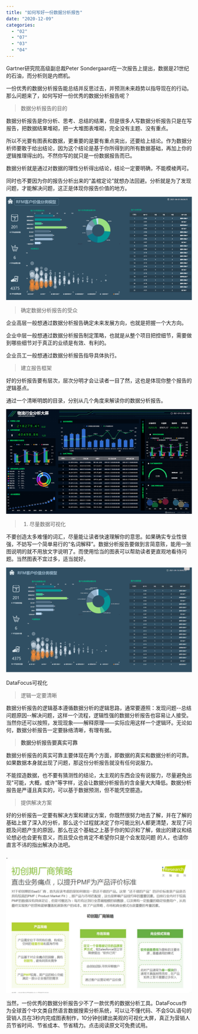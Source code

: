 ```yaml
---
title: "如何写好一份数据分析报告"
date: "2020-12-09"
categories: 
  - "02"
  - "07"
  - "03"
  - "04"
---
```


Gartner研究院高级副总裁Peter Sondergaard在一次报告上提出，数据是21世纪的石油，而分析则是内燃机。

一份优秀的数据分析报告能总结并反思过去，并预测未来趋势以指导现在的行动。那么问题来了，如何写好一份优秀的数据分析报告呢？

> 数据分析报告的目的

数据分析报告是你分析、思考、总结的结果，但是很多人写数据分析报告只是在写报告，把数据结果堆砌，把一大堆图表堆砌，完全没有主题、没有重点。

所以不光要有图表和数据，更重要的是要有重点突出，还要给上结论。作为数据分析师要敢于给出结论，因为这个结论是基于你所得到的所有数据基础，再加上你的逻辑推理得出的。不然你写的就只是一份数据报告而已。

数据分析就是通过对数据的理性分析得出结论，结论一定要明确，不能模棱两可。

同时也不要因为你的报告分析出来的“盖棺定论”就想办法回避。分析就是为了发现问题，才能解决问题，这正是体现你报告价值的地方。

![](images/word-image-26.png)

> 确定数据分析报告的受众

企业高层一般想通过数据分析报告确定未来发展方向，也就是把握一个大方向。

企业中层一般想通过数据分析报告制定策略，也就是从整个项目把控细节，需要做到哪些细节对于真正的业绩是有效、有利的。

企业员工一般想通过数据分析报告指导具体执行。

> 建立报告框架

好的分析报告要有层次，层次分明才会让读者一目了然，这也是体现你整个报告的逻辑基点。

通过一个清晰明朗的目录，分别从几个角度来解读你的数据分析报告。

![](images/word-image-27.png)

> 1. 尽量数据可视化

不要创造太多难懂的词汇，尽量能让读者快速理解你的意思。如果确实专业性很强，不妨写一个简单易行的“名词解释”。数据分析报告要做到言简意赅，能用一张图说明的就不用放文字说明了。而使用恰当的图表可以帮助读者更直观地看待问题。当然图表不宜过多，适当就好。

![](images/word-image-28.png)

DataFocus可视化

> 逻辑一定要清晰

数据分析报告的逻辑基本遵循数据分析的逻辑思路，通常要遵照：发现问题--总结问题原因--解决问题，这样一个流程，逻辑性强的数据分析报告也容易让人接受。当然你还可以按照，发现现象——解释原理——实际应用这样一个逻辑环。无论如何，数据分析报告一定要脉络清晰，有理有据。

> **数据分析报告要真实可靠**

数据分析报告的真实可靠主要体现在两个方面，即数据的真实和数据分析的可靠。如果数据本身就出现了问题，那这份分析报告就没有任何说服力。

不能捏造数据，也不要有猜测性的结论，太主观的东西会没有说服力，尽量避免出现"可能，大概，或许"等字样，这会让数据分析报告的含金量大大降低。数据分析报告是严谨且真实的，可以基于数据预测，但不能凭空臆造。

> 提供解决方案

好的分析报告一定要有解决方案和建议方案，你既然很努力地去了解，并在了解的基础上做了深入的分析，那么这个过程就决定了你可能比别人都更清楚，发现了问题及问题产生的原因，那么在这个基础之上基于你的知识和了解，做出的建议和结论想必也会更有意义，而且受众也肯定不希望你只是个会发现问题 的人，也请你直言不讳的指出解决办法吧。

. ![1607060665(1)](images/16070606651.png)

当然，一份优秀的数据分析报告少不了一款优秀的数据分析工具。DataFocus作为全球首个中文类自然语言数据搜索分析系统，可以让不懂代码、不会SQL语句的营销人员在3秒内完成图表制作，10分钟创建出美观的可视化大屏，真正为营销人员节省时间、节省成本、节省精力。点击阅读原文可免费试用。
